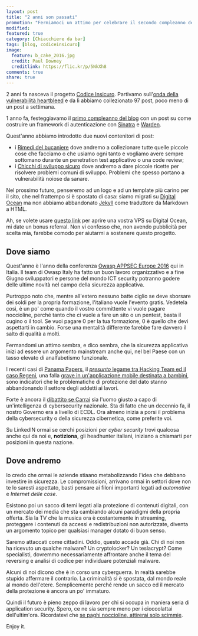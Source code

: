 ```yaml
---
layout: post
title: "2 anni son passati"
promotion: "Fermiamoci un attimo per celebrare il secondo compleanno del blog e capire dove siamo"
modified: 
featured: true
category: [Chiacchiere da bar]
tags: [blog, codiceinsicuro]
image:
  feature: b_cake_2016.jpg
  credit: Paul Downey
  creditlink: https://flic.kr/p/5NkXh8
comments: true
share: true
---
```


2 anni fa nasceva il progetto [Codice Insicuro]({{site.url}}). Partivamo
sull'[onda della vulnerabilità
heartbleed]({{site.url}}/blog/heartbleed-parte-1-la-chiacchiera-da-pub/) e da
lì abbiamo collezionato 97 post, poco meno di un post a settimana.

1 anno fa, festeggiavamo il [primo compleanno del
blog]({{site.url}}/blog/costruiamo-un-sistema-di-autenticazione-con-sinatra-e-warden-parte-1/)
con un post su come costruire un framework di autenticazione con
[Sinatra](http://sinatrarb.com) e [Warden](https://rubygems.org/gems/warden).

Quest'anno abbiamo introdotto due nuovi contenitori di post:

* i [Rimedi del bucaniere]({{site.url}}/rimedi/) dove andremo a collezionare
  tutte quelle piccole cose che facciamo o che usiamo ogni tanto e vogliamo
  avere sempre sottomano durante un penetration test applicativo o una code
  review;
* i [Chicchi di sviluppo sicuro]({{site.url}}/chicchi/) dove andremo a dare
  piccole ricette per risolvere problemi comuni di sviluppo. Problemi che spesso
  portano a vulnerabilità noiose da sanare.

Nel prossimo futuro, penseremo ad un logo e ad un template più carino per il
sito, che nel frattempo si è spostato di casa: siamo migrati su [Digital
Ocean](https://www.digitalocean.com) ma non abbiamo abbandonato
[Jekyll](https://jekyllrb.com/) come traduttore da Markdown a HTML.

Ah, se volete usare [questo link](https://m.do.co/c/f84344fc771a) per aprire
una vostra VPS su Digital Ocean, mi date un bonus referral. Non vi confesso
che, non avendo pubblicità per scelta mia, farebbe comodo per aiutarmi a
sostenere questo progetto.

## Dove siamo

Quest'anno è l'anno della conferenza [Owasp APPSEC Europe
2016](https://2016.appsec.eu) qui in Italia. Il team di Owasp Italy ha fatto un
buon lavoro organizzativo e a fine Giugno sviluppatori e persone del mondo ICT
security potranno godere delle ultime novità nel campo della sicurezza
applicativa.

Purtroppo noto che, mentre all'estero nessuno batte ciglio se deve sborsare dei
soldi per la propria formazione, l'italiano vuole l'evento gratis. Vedetela
così, è un po' come quando il vostro committente vi vuole pagare noccioline,
perché tanto che ci vuole a fare un sito o un pentest, basta il cugino o il
tool. Se vuoi pagare 0 per la tua formazione, 0 è quello che devi aspettarti in
cambio. Forse una mentalità differente farebbe fare davvero il salto di qualità
a molti.

Fermandomi un attimo sembra, e dico sembra, che la sicurezza applicativa inizi
ad essere un argomento mainstream anche qui, nel bel Paese con un tasso elevato
di analfabetismo funzionale.

I recenti casi di [Panama Papers](https://panamapapers.icij.org/), il [_presunto_ legame tra Hacking Team ed
il caso Regeni](http://www.lastampa.it/2016/04/07/tecnologia/news/lombra-di-hacking-team-sullomicidio-regeni-q3ZPB0DAkoGYvp8lAuO00K/pagina.html), una falla [grave in un'applicazione mobile destinata a
bambini](http://www.ansa.it/sito/notizie/tecnologia/software_app/2016/04/10/italiani-scovano-falla-in-app-per-bimbi_586c45cc-174e-41be-98be-dff33316b40a.html), sono indicatori che le problematiche di protezione del dato stanno
abbandonando il settore degli addetti ai lavori.

Forte è ancora il [dibattito se
Carrai]({{site.url}}/blog/tra-conflitti-di-interesse-e-007-addio-meritocrazia/)
sia l'uomo giusto a capo di un'intelligenza di cybersecurity nazionale. Sta di
fatto che un decennio fa, il nostro Governo era a livello di ECDL. Ora almeno
inizia a porsi il problema della cybersecurity o della sicurezza cibernetica,
come preferite voi.

Su LinkedIN ormai se cerchi posizioni per _cyber security_ trovi qualcosa anche
qui da noi e, **notiziona**, gli headhunter italiani, iniziano a chiamarti per
posizioni in questa nazione.

## Dove andremo

Io credo che ormai le aziende stiaano metabolizzando l'idea che debbano
investire in sicurezza. Le compromissioni, arrivano ormai in settori dove non
te lo saresti aspettato, basti pensare ai filoni importanti legati ad
_automotive_ e _Internet delle cose_.

Esistono poi un sacco di temi legati alla protezione di contenuti digitali, con
un mercato dei media che sta cambiando alcuni paradigmi della propria offerta.
Sia la TV che la musica ora è costantemente in streaming, proteggere i
contenuti da accessi e redistribuzioni non autorizzate, diventa un argomento
topico per qualsiasi manager dotato di buon senso.

Saremo attaccati come cittadini. Oddio, questo accade già. Chi di noi non ha
ricevuto un qualche malware? Un cryptolocker? Un teslacrypt? Come specialisti,
dovremmo necessariamente affrontare anche il tema del reversing e analisi di
codice per individuare potenziali malware.

Alcuni di noi dicono che è in corso una cyberguerra. In realtà sarebbe stupido
affermare il contrario. La criminalità si è spostata, dal mondo reale al mondo
dell'etere. Semplicemente perché rende un sacco ed il mercato della protezione
è ancora un po' immaturo.

Quindi il futuro è pieno zeppo di lavoro per chi si occupa in maniera seria di
application security. Spero, ce ne sia sempre meno per i cioccolattai
dell'ultim'ora. Ricordatevi che [se paghi noccioline, attirerai solo
scimmie]({{site.url}}/blog/se-paghi-noccioline-attirerai-scimmie-storie-job-posting-nellera-delle-startup/).

Enjoy it.
